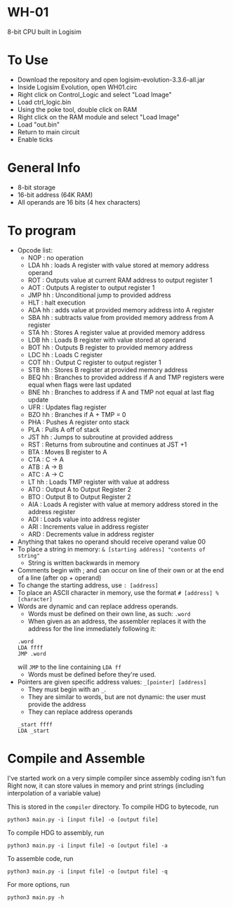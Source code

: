 # WH-01
8-bit CPU built in Logisim

# To Use
- Download the repository and open logisim-evolution-3.3.6-all.jar
- Inside Logisim Evolution, open WH01.circ
- Right click on Control_Logic and select "Load Image"
- Load ctrl_logic.bin
- Using the poke tool, double click on RAM
- Right click on the RAM module and select "Load Image"
- Load "out.bin"
- Return to main circuit
- Enable ticks

# General Info
- 8-bit storage
- 16-bit address (64K RAM)
- All operands are 16 bits (4 hex characters) 

# To program
- Opcode list:
	- NOP : no operation
	- LDA hh : loads A register with value stored at memory address operand
	- ROT : Outputs value at current RAM address to output register 1
	- AOT : Outputs A register to output register 1
	- JMP hh : Unconditional jump to provided address
	- HLT : halt execution
	- ADA hh : adds value at provided memory address into A register
	- SBA hh : subtracts value from provided memory address from A register
	- STA hh : Stores A register value at provided memory address
	- LDB hh : Loads B register with value stored at operand
	- BOT hh : Outputs B register to provided memory address
	- LDC hh : Loads C register
	- COT hh : Output C register to output register 1
	- STB hh : Stores B register at provided memory address
	- BEQ hh : Branches to provided address if A and TMP registers were equal when flags were last updated
	- BNE hh : Branches to address if A and TMP not equal at last flag update
	- UFR    : Updates flag register
	- BZO hh : Branches if A + TMP = 0
	- PHA    : Pushes A register onto stack
	- PLA    : Pulls A off of stack
	- JST hh : Jumps to subroutine at provided address
	- RST    : Returns from subroutine and continues at JST +1
	- BTA    : Moves B register to A
	- CTA    : C -> A
	- ATB    : A -> B
	- ATC    : A -> C
	- LT  hh : Loads TMP register with value at address
	- ATO    : Output A to Output Register 2
	- BTO    : Output B to Output Register 2
	- AIA    : Loads A register with value at memory address stored in the address register
	- ADI    : Loads value into address register
	- ARI    : Increments value in address register
	- ARD    : Decrements value in address register
- Anything that takes no operand should receive operand value 00
- To place a string in memory: `& [starting address] "contents of string"`
	- String is written backwards in memory
- Comments begin with ; and can occur on line of their own or at the end of a line (after op + operand)
- To change the starting address, use `: [address]`
- To place an ASCII character in memory, use the format `# [address] %[character]`
- Words are dynamic and can replace address operands. 
	- Words must be defined on their own line, as such: `.word`
	- When given as an address, the assembler replaces it with the address for the line immediately following it:
    ```
	.word
	LDA ffff
	JMP .word
	```	
	will `JMP` to the line containing `LDA ff`
	- Words must be defined before they're used.
- Pointers are given specific address values: `_[pointer] [address]`
	- They must begin with an `_`.
	- They are similar to words, but are not dynamic: the user must provide the address
	- They can replace address operands
	```
	_start ffff
	LDA _start
	``` 

# Compile and Assemble
I've started work on a very simple compiler since assembly coding isn't fun
Right now, it can store values in memory and print strings (including interpolation of a variable value)

This is stored in the `compiler` directory.
To compile HDG to bytecode, run
```
python3 main.py -i [input file] -o [output file]
```
To compile HDG to assembly, run
```
python3 main.py -i [input file] -o [output file] -a
```
To assemble code, run
```
python3 main.py -i [input file] -o [output file] -q
```
For more options, run
```
python3 main.py -h
```